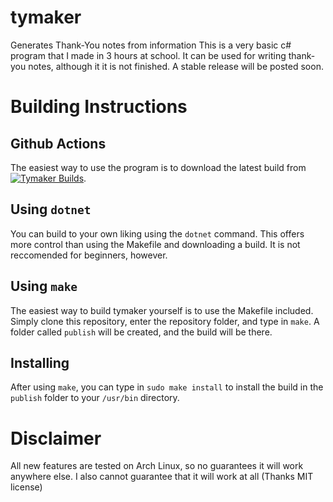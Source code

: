 # tymaker
Generates Thank-You notes from information
This is a very basic c# program that I made in 3 hours at school. It can be used for writing thank-you notes, although it it is not finished. A stable release will be posted soon.
# Building Instructions
## Github Actions
The easiest way to use the program is to download the latest build from [![Tymaker Builds](https://github.com/Anti-Apple4life/tymaker-group/actions/workflows/tymaker.yml/badge.svg)](https://github.com/Anti-Apple4life/tymaker-group/actions/workflows/tymaker.yml).
## Using `dotnet`
You can build to your own liking using the `dotnet` command. This offers more control than using the Makefile and downloading a build. It is not reccomended for beginners, however.
## Using `make`
The easiest way to build tymaker yourself is to use the Makefile included. Simply clone this repository, enter the repository folder, and type in `make`. A folder called `publish` will be created, and the build will be there.
## Installing
After using `make`, you can type in `sudo make install` to install the build in the `publish` folder to your `/usr/bin` directory.
# Disclaimer
All new features are tested on Arch Linux, so no guarantees it will work anywhere else. I also cannot guarantee that it will work at all (Thanks MIT license)
